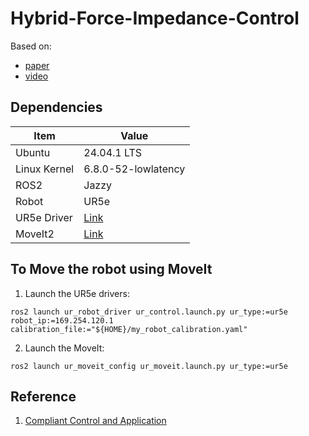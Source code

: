 # Hybrid-Force-Impedance-Control

Based on:
- [paper](https://doi.org/10.1109/LRA.2023.3270036)
- [video](https://www.youtube.com/watch?v=rm8Irnc8v2M)

## Dependencies
| Item           | Value                                                                    |
|----------------|--------------------------------------------------------------------------|
| Ubuntu         | 24.04.1 LTS                                                              |
| Linux Kernel   | 6.8.0-52-lowlatency                                                      |
| ROS2           | Jazzy                                                                    |
| Robot          | UR5e                                                                     |
| UR5e Driver    | [Link](https://github.com/UniversalRobots/Universal_Robots_ROS2_Driver)  |
| MoveIt2        | [Link](https://moveit.ai/install-moveit2/binary/)                        |


## To Move the robot using MoveIt

1. Launch the UR5e drivers:

`ros2 launch ur_robot_driver ur_control.launch.py ur_type:=ur5e robot_ip:=169.254.120.1 calibration_file:="${HOME}/my_robot_calibration.yaml"`

2. Launch the MoveIt:

`ros2 launch ur_moveit_config ur_moveit.launch.py ur_type:=ur5e`


## Reference

1. [Compliant Control and Application](https://github.com/MingshanHe/Compliant-Control-and-Application)
